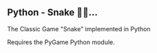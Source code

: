 ## Python - Snake 🐍🐍...

The Classic Game "Snake" implemented in Python

Requires the PyGame Python module.